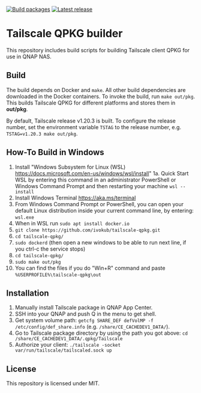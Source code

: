 [![Build packages](https://github.com/ivokub/tailscale-qpkg/workflows/Build%20packages/badge.svg?branch=master)](https://github.com/ivokub/tailscale-qpkg/actions/workflows/build.yml)
[![Latest release](https://img.shields.io/github/v/release/ivokub/tailscale-qpkg?sort=semver)](https://github.com/ivokub/tailscale-qpkg/releases/latest)

Tailscale QPKG builder
======================

This repository includes build scripts for building Tailscale client QPKG for
use in QNAP NAS.

Build
-----

The build depends on Docker and `make`. All other build dependencies are
downloaded in the Docker containers. To invoke the build, run `make out/pkg`.
This builds Tailscale QPKG for different platforms and stores them in
**out/pkg**.

By default, Tailscale release v1.20.3 is built. To configure the release number,
set the environment variable `TSTAG` to the release number, e.g.
`TSTAG=v1.20.3 make out/pkg`.

How-To Build in Windows
----------------
1. Install "Windows Subsystem for Linux (WSL) https://docs.microsoft.com/en-us/windows/wsl/install"
  1a. Quick Start WSL by entering this command in an administrator PowerShell or Windows Command Prompt and then restarting your machine `wsl --install`
2. Install Windows Terminal https://aka.ms/terminal
3. From Windows Command Prompt or PowerShell, you can open your default Linux distribution inside your current command line, by entering: `wsl.exe`
4. When in WSL run `sudo apt install docker.io`
5. `git clone https://github.com/ivokub/tailscale-qpkg.git`
6. `cd tailscale-qpkg/`
7. `sudo dockerd` (then open a new windows to be able to run next line, if you ctrl-c the service stops)
8. `cd tailscale-qpkg/`
9. `sudo make out/pkg`
10. You can find the files if you do "Win+R" command and paste `%USERPROFILE%\tailscale-qpkg\out`

Installation
------------

1. Manually install Tailscale package in QNAP App Center.
2. SSH into your QNAP and push Q in the menu to get shell.
3. Get system volume path: `getcfg SHARE_DEF defVolMP -f /etc/config/def_share.info` (e.g. `/share/CE_CACHEDEV1_DATA/`).
4. Go to Tailscale package directory by using the path you got above: `cd /share/CE_CACHEDEV1_DATA/.qpkg/Tailscale`
5. Authorize your client: `./tailscale -socket var/run/tailscale/tailscaled.sock up`

License
-------

This repository is licensed under MIT.
